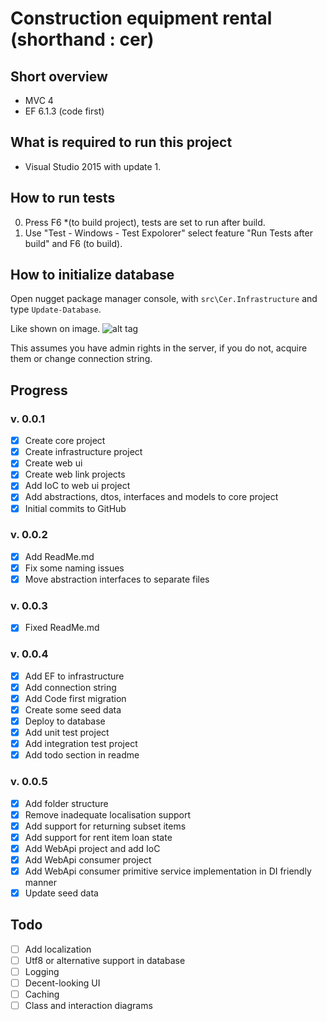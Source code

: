 # Construction equipment rental (shorthand : cer)   
## Short overview
* MVC 4 
* EF 6.1.3 (code first)

## What is required to run this project
* Visual Studio 2015 with update 1.

## How to run tests
0. Press F6 *(to build project), tests are set to run after build. 
1. Use "Test - Windows - Test Expolorer" select feature "Run Tests after build" and F6 (to build).

## How to initialize database
Open nugget package manager console, with `src\Cer.Infrastructure` and type `Update-Database`. 

Like shown on image.
![alt tag](http://i.imgur.com/SdJzhFU.png?1)

This assumes you have admin rights in the server, if you do not, acquire them or change connection string.

## Progress
### v. 0.0.1 
- [x] Create core project
- [x] Create infrastructure project
- [x] Create web ui
- [x] Create web link projects
- [x] Add IoC to web ui project
- [x] Add abstractions, dtos, interfaces and models to core project
- [x] Initial commits to GitHub

### v. 0.0.2 
- [x] Add ReadMe.md
- [x] Fix some naming issues
- [x] Move abstraction interfaces to separate files

### v. 0.0.3
- [x] Fixed ReadMe.md

### v. 0.0.4
- [x] Add EF to infrastructure
- [x] Add connection string
- [x] Add Code first migration
- [x] Create some seed data
- [x] Deploy to database 
- [x] Add unit test project
- [x] Add integration test project 
- [x] Add todo section in readme

### v. 0.0.5
- [x] Add folder structure
- [x] Remove inadequate localisation support 
- [x] Add support for returning subset items
- [x] Add support for rent item loan state
- [x] Add WebApi project and add IoC
- [x] Add WebApi consumer project
- [x] Add WebApi consumer primitive service implementation in DI friendly manner
- [x] Update seed data

## Todo
- [ ] Add localization 
- [ ] Utf8 or alternative support in database 
- [ ] Logging
- [ ] Decent-looking UI
- [ ] Caching
- [ ] Class and interaction diagrams
